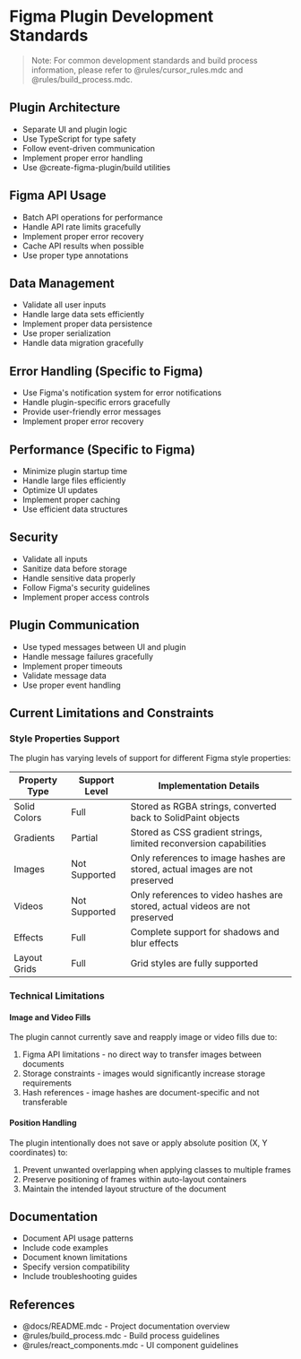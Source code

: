 # Figma Plugin Development Standards

> Note: For common development standards and build process information, please refer to @rules/cursor_rules.mdc and @rules/build_process.mdc.

## Plugin Architecture

- Separate UI and plugin logic
- Use TypeScript for type safety
- Follow event-driven communication
- Implement proper error handling
- Use @create-figma-plugin/build utilities

## Figma API Usage

- Batch API operations for performance
- Handle API rate limits gracefully
- Implement proper error recovery
- Cache API results when possible
- Use proper type annotations

## Data Management

- Validate all user inputs
- Handle large data sets efficiently
- Implement proper data persistence
- Use proper serialization
- Handle data migration gracefully

## Error Handling (Specific to Figma)

- Use Figma's notification system for error notifications
- Handle plugin-specific errors gracefully
- Provide user-friendly error messages
- Implement proper error recovery

## Performance (Specific to Figma)

- Minimize plugin startup time
- Handle large files efficiently
- Optimize UI updates
- Implement proper caching
- Use efficient data structures

## Security

- Validate all inputs
- Sanitize data before storage
- Handle sensitive data properly
- Follow Figma's security guidelines
- Implement proper access controls

## Plugin Communication

- Use typed messages between UI and plugin
- Handle message failures gracefully
- Implement proper timeouts
- Validate message data
- Use proper event handling

## Current Limitations and Constraints

### Style Properties Support

The plugin has varying levels of support for different Figma style properties:

| Property Type | Support Level | Implementation Details                                                      |
| ------------- | ------------- | --------------------------------------------------------------------------- |
| Solid Colors  | Full          | Stored as RGBA strings, converted back to SolidPaint objects                |
| Gradients     | Partial       | Stored as CSS gradient strings, limited reconversion capabilities           |
| Images        | Not Supported | Only references to image hashes are stored, actual images are not preserved |
| Videos        | Not Supported | Only references to video hashes are stored, actual videos are not preserved |
| Effects       | Full          | Complete support for shadows and blur effects                               |
| Layout Grids  | Full          | Grid styles are fully supported                                             |

### Technical Limitations

#### Image and Video Fills

The plugin cannot currently save and reapply image or video fills due to:

1. Figma API limitations - no direct way to transfer images between documents
2. Storage constraints - images would significantly increase storage requirements
3. Hash references - image hashes are document-specific and not transferable

#### Position Handling

The plugin intentionally does not save or apply absolute position (X, Y coordinates) to:

1. Prevent unwanted overlapping when applying classes to multiple frames
2. Preserve positioning of frames within auto-layout containers
3. Maintain the intended layout structure of the document

## Documentation

- Document API usage patterns
- Include code examples
- Document known limitations
- Specify version compatibility
- Include troubleshooting guides

## References

- @docs/README.mdc - Project documentation overview
- @rules/build_process.mdc - Build process guidelines
- @rules/react_components.mdc - UI component guidelines
